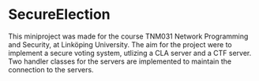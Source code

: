 # SecureElection
This miniproject was made for the course TNM031 Network Programming and Security, at Linköping University.
The aim for the project were to implement a secure voting system, utlizing a CLA server and a CTF server.
Two handler classes for the servers are implemented to maintain the connection to the servers.
